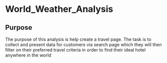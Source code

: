 # World_Weather_Analysis
## Purpose
The purpose of this analysis is help create a travel page. The task is to collect and present data for customers via search page which they will then filter on their preferred travel criteria in order to find their ideal hotel anywhere in the world
